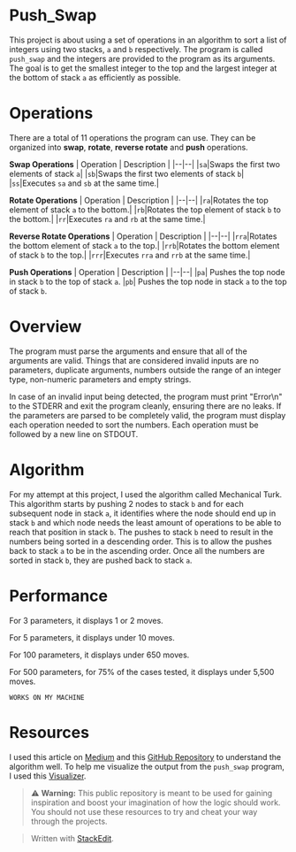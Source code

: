 # Push_Swap
This project is about using a set of operations in an algorithm to sort a list of integers using two stacks, `a` and `b` respectively. The program is called `push_swap` and the integers are provided to the program as its arguments. The goal is to get the smallest integer to the top and the largest integer at the bottom of stack `a` as efficiently as possible.

# Operations
There are a total of 11 operations the program can use. They can be organized into **swap**, **rotate**, **reverse rotate** and **push** operations.

**Swap Operations**
| Operation | Description |
|--|--|
|`sa`|Swaps the first two elements of stack `a`|
|`sb`|Swaps the first two elements of stack `b`|
|`ss`|Executes `sa` and `sb` at the same time.|

**Rotate Operations**
| Operation | Description |
|--|--|
|`ra`|Rotates the top element of stack `a` to the bottom.|
|`rb`|Rotates the top element of stack `b` to the bottom.|
|`rr`|Executes `ra` and `rb` at the same time.|

**Reverse Rotate Operations**
| Operation | Description |
|--|--|
|`rra`|Rotates the bottom element of stack `a` to the top.|
|`rrb`|Rotates the bottom element of stack `b` to the top.|
|`rrr`|Executes `rra` and `rrb` at the same time.|

**Push Operations**
| Operation | Description |
|--|--|
|`pa`| Pushes the top node in stack `b` to the top of stack `a`.
|`pb`| Pushes the top node in stack `a` to the top of stack `b`.

# Overview
The program must parse the arguments and ensure that all of the arguments are valid. Things that are considered invalid inputs are no parameters, duplicate arguments, numbers outside the range of an integer type, non-numeric parameters and empty strings.

In case of an invalid input being detected, the program must print "Error\n" to the STDERR and exit the program cleanly, ensuring there are no leaks. If the parameters are parsed to be completely valid, the program must display each operation needed to sort the numbers. Each operation must be followed by a new line on STDOUT.

# Algorithm

For my attempt at this project, I used the algorithm called Mechanical Turk. This algorithm starts by pushing 2 nodes to stack `b` and for each subsequent node in stack `a`, it identifies  where the node should end up in stack `b` and which node needs the least amount of operations to be able to reach that position in stack `b`. The pushes to stack `b` need to result in the numbers being sorted in a descending order. This is to allow the pushes back to stack `a` to be in the ascending order. Once all the numbers are sorted in stack	`b`, they are pushed back to stack `a`.

# Performance
For 3 parameters, it displays 1 or 2 moves.

For 5 parameters, it displays under 10 moves.

For 100 parameters, it displays under 650 moves.

For 500 parameters, for 75% of the cases tested, it displays under 5,500 moves.

`WORKS ON MY MACHINE`

# Resources
I used this article on [Medium](https://medium.com/@ayogun/push-swap-c1f5d2d41e97) and this [GitHub Repository](https://github.com/ayogun/push_swap) to understand the algorithm well.
To help me visualize the output from the `push_swap` program, I used this [Visualizer](https://github.com/10257/push_swap_viz_kivy).

> ⚠️ **Warning:** This public repository is meant to be used for gaining inspiration and boost your imagination of how the logic should work. You should not use these resources to try and cheat your way through the projects.

> Written with [StackEdit](https://stackedit.io/).
